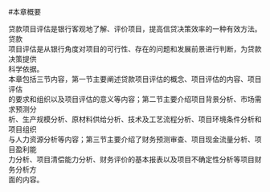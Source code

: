 #本章概要
<p>贷款项目评估是银行客观地了解、评价项目，提高信贷决策效率的一种有效方法。贷款 <br />
      项目评估是从银行角度对项目的可行性、存在的问题和发展前景进行判断，为贷款决策提供 <br />
      科学依据。 <br />
本章包括三节内容，第一节主要阐述贷款项目评估的概念、项目评估的内容、项目评估 <br />
的要求和组织以及项目评估的意义等内容；第二节主要介绍项目背景分析、市场需求预测分 <br />
析、生产规模分析、原材料供给分析、技术及工艺流程分析、项目环境条件分析和项目组织 <br />
与人力资源分析等内容；第三节主要介绍了财务预测审查、项目现金流量分析、项目盈利能 <br />
力分析、项目清偿能力分析、财务评价的基本报表以及项目不确定性分析等项目财务分析方 <br />
面的内容。<br />
    </p>